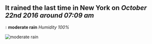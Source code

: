 ## It rained the last time in New York on *October 22nd 2016 around 07:09 am*
💧  **moderate rain** *Humidity 100%*

![moderate rain](http://openweathermap.org/img/w/10n.png)
